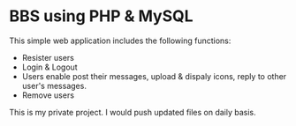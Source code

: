 # BBS using PHP & MySQL

This simple web application includes the following functions:

- Resister users
- Login & Logout
- Users enable post their messages, upload & dispaly icons, reply to other user's messages.
- Remove users

This is my private project. I would push updated files on daily basis.

